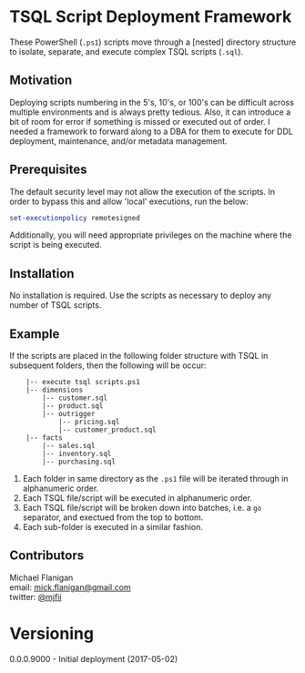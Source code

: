 # TSQL Script Deployment Framework

These PowerShell (`.ps1`) scripts move through a [nested] directory structure to isolate, separate, and execute complex TSQL scripts (`.sql`).

## Motivation

Deploying scripts numbering in the 5's, 10's, or 100's can be difficult across multiple environments and is always pretty tedious.  Also, it can introduce a bit of room for error if something is missed or executed out of order.  I needed a framework to forward along to a DBA for them to execute for DDL deployment, maintenance, and/or metadata management.

## Prerequisites

The default security level may not allow the execution of the scripts.  In order to bypass this and allow 'local' executions, run the below:

```PowerShell
set-executionpolicy remotesigned
```

Additionally, you will need appropriate privileges on the machine where the script is being executed.

## Installation

No installation is required.  Use the scripts as necessary to deploy any number of TSQL scripts.

## Example

If the scripts are placed in the following folder structure with TSQL in subsequent folders, then the following will be occur:

```
    |-- execute tsql scripts.ps1
    |-- dimensions
        |-- customer.sql
        |-- product.sql
        |-- outrigger
            |-- pricing.sql
            |-- customer_product.sql
    |-- facts
        |-- sales.sql
        |-- inventory.sql
        |-- purchasing.sql
```

1. Each folder in same directory as the `.ps1` file will be iterated through in alphanumeric order.
2. Each TSQL file/script will be executed in alphanumeric order.
3. Each TSQL file/script will be broken down into batches, i.e. a `go` separator, and exectued from the top to bottom.
4. Each sub-folder is executed in a similar fashion.

## Contributors

Michael Flanigan  
email: [mick.flanigan@gmail.com](mick.flanigan@gmail.com)  
twitter: [@mjfii](https://twitter.com/mjfii)  

# Versioning  

0.0.0.9000 - Initial deployment (2017-05-02)